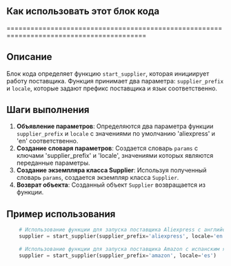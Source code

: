 ## Как использовать этот блок кода
=========================================================================================

Описание
-------------------------
Блок кода определяет функцию `start_supplier`, которая инициирует работу поставщика. Функция принимает два параметра: `supplier_prefix` и `locale`, которые задают префикс поставщика и язык соответственно.

Шаги выполнения
-------------------------
1. **Объявление параметров**: Определяются два параметра функции `supplier_prefix` и `locale` с значениями по умолчанию 'aliexpress' и 'en' соответственно.
2. **Создание словаря параметров**: Создается словарь `params` с ключами 'supplier_prefix' и 'locale', значениями которых являются переданные параметры.
3. **Создание экземпляра класса Supplier**: Используя полученный словарь `params`, создается экземпляр класса `Supplier`.
4. **Возврат объекта**: Созданный объект `Supplier` возвращается из функции.

Пример использования
-------------------------

```python
    # Использование функции для запуска поставщика Aliexpress с английским языком
    supplier = start_supplier(supplier_prefix='aliexpress', locale='en')
    
    # Использование функции для запуска поставщика Amazon с испанским языком
    supplier = start_supplier(supplier_prefix='amazon', locale='es')
```